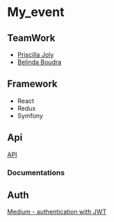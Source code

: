 # My_event

## TeamWork 

- [Priscilla Joly](https://github.com/SekmSet)
- [Belinda Boudra](https://github.com/Belicuss)

## Framework

- React 
- Redux
- Symfony 

## Api 

[API](http://api.eventful.com/docs/events/new)

### Documentations

## Auth 

[Medium - authentication with JWT](https://medium.com/@h.benkachoud/symfony-rest-api-without-fosrestbundle-using-jwt-authentication-part-2-be394d0924dd)